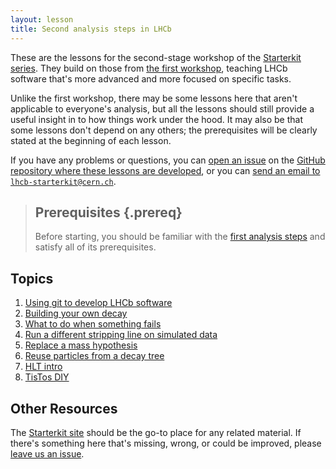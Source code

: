 ```yaml
---
layout: lesson
title: Second analysis steps in LHCb
---
```


These are the lessons for the second-stage workshop of the [Starterkit 
series][starterkit].
They build on those from [the first workshop][first-ana], teaching LHCb 
software that's more advanced and more focused on specific tasks.

Unlike the first workshop, there may be some lessons here that aren't 
applicable to everyone's analysis, but all the lessons should still provide a 
useful insight in to how things work under the hood.
It may also be that some lessons don't depend on any others; the prerequisites 
will be clearly stated at the beginning of each lesson.

If you have any problems or questions, you can [open an 
issue][second-ana-issues] on the [GitHub repository where these lessons are 
developed][second-ana-repo], or you can [send an email to 
`lhcb-starterkit@cern.ch`](mailto:lhcb-starterkit@cern.ch).

> ## Prerequisites {.prereq}
>
> Before starting, you should be familiar with the [first analysis 
> steps](https://lhcb.github.io/first-analysis-steps/) and satisfy all of its 
> prerequisites.
>

## Topics

1. [Using git to develop LHCb software](02-lb-git.html)
1. [Building your own decay](01-building-decays.html)
1. [What to do when something fails](07-fixing-errors.html)
1. [Run a different stripping line on simulated data](14-rerun-stripping.html)
1. [Replace a mass hypothesis](17-switch-mass-hypo.html)
1. [Reuse particles from a decay tree](18-filter-in-trees.html)
1. [HLT intro](18-hlt-intro.html)
1. [TisTos DIY](18-tistos-diy.html)

## Other Resources

The [Starterkit site][starterkit] should be the go-to place for any related
material. If there's something here that's missing, wrong, or could be
improved, please [leave us an issue][second-ana-issues].

[starterkit]: https://lhcb.github.io/starterkit/
[first-ana]: https://lhcb.github.io/first-analysis-steps/
[second-ana-issues]: https://github.com/lhcb/second-analysis-steps/issues
[second-ana-repo]: https://github.com/lhcb/second-analysis-steps/issues
